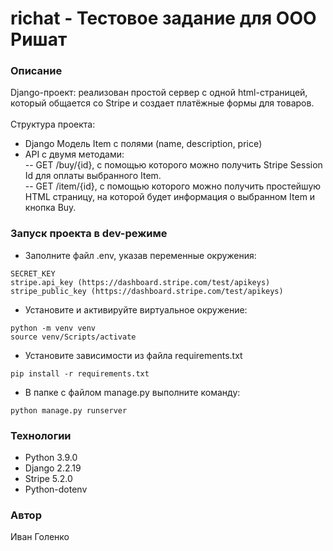 # richat - Тестовое задание для ООО Ришат

### Описание
Django-проект: реализован простой сервер с одной html-страницей, который общается со Stripe и создает платёжные формы для товаров. 
\
\
Структура проекта:
- Django Модель Item с полями (name, description, price)
- API с двумя методами:\
-- GET /buy/{id}, c помощью которого можно получить Stripe Session Id для оплаты выбранного Item.\
-- GET /item/{id}, c помощью которого можно получить простейшую HTML страницу, на которой будет информация о выбранном Item и кнопка Buy.

### Запуск проекта в dev-режиме
- Заполните файл .env, указав переменные окружения:
```
SECRET_KEY
stripe.api_key (https://dashboard.stripe.com/test/apikeys)
stripe_public_key (https://dashboard.stripe.com/test/apikeys)
```
- Установите и активируйте виртуальное окружение:
```
python -m venv venv
source venv/Scripts/activate
```
- Установите зависимости из файла requirements.txt
```
pip install -r requirements.txt
``` 
- В папке с файлом manage.py выполните команду:
```
python manage.py runserver
```
### Технологии
- Python 3.9.0
- Django 2.2.19
- Stripe 5.2.0
- Python-dotenv

### Автор
Иван Голенко
